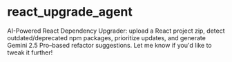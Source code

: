 # react_upgrade_agent
AI-Powered React Dependency Upgrader: upload a React project zip, detect outdated/deprecated npm packages, prioritize updates, and generate Gemini 2.5 Pro–based refactor suggestions.  Let me know if you'd like to tweak it further!

